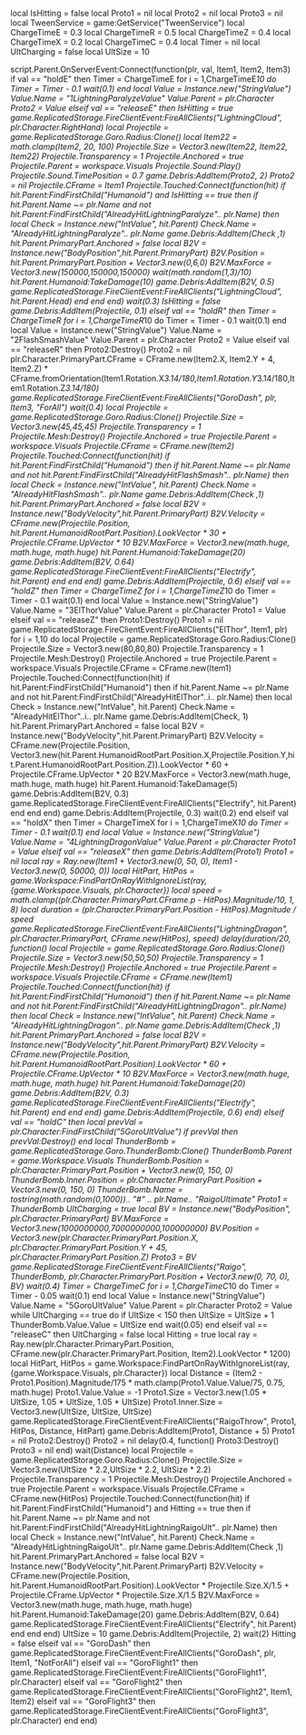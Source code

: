 local IsHitting = false
local Proto1 = nil
local Proto2 = nil
local Proto3 = nil
local TweenService = game:GetService("TweenService")
local ChargeTimeE = 0.3
local ChargeTimeR = 0.5
local ChargeTimeZ = 0.4
local ChargeTimeX = 0.2
local ChargeTimeC = 0.4
local Timer = nil
local UltCharging = false
local UltSize = 10
 
script.Parent.OnServerEvent:Connect(function(plr, val, Item1, Item2, Item3) 
    if val == "holdE" then
        Timer = ChargeTimeE
        for i = 1,ChargeTimeE*10 do
            Timer = Timer - 0.1
            wait(0.1)
        end
        local Value = Instance.new("StringValue")
        Value.Name = "1LightningParalyzeValue"
        Value.Parent = plr.Character
        Proto2 = Value
    elseif val == "releaseE" then
        IsHitting = true
        game.ReplicatedStorage.FireClientEvent:FireAllClients("LightningCloud", plr.Character.RightHand)
        local Projectile = game.ReplicatedStorage.Goro.Radius:Clone()
        local Item22 = math.clamp(Item2, 20, 100)
        Projectile.Size = Vector3.new(Item22, Item22, Item22)
        Projectile.Transparency = 1
        Projectile.Anchored = true
        Projectile.Parent = workspace.Visuals
        Projectile.Sound:Play()
        Projectile.Sound.TimePosition = 0.7
        game.Debris:AddItem(Proto2, 2)
        Proto2 = nil
        Projectile.CFrame = Item1
        Projectile.Touched:Connect(function(hit)
            if hit.Parent:FindFirstChild("Humanoid") and IsHitting == true then
                if hit.Parent.Name ~= plr.Name and not hit.Parent:FindFirstChild("AlreadyHitLightningParalyze".. plr.Name) then
                    local Check = Instance.new("IntValue", hit.Parent)
                    Check.Name = "AlreadyHitLightningParalyze".. plr.Name
                    game.Debris:AddItem(Check ,1)
                    hit.Parent.PrimaryPart.Anchored = false
                    local B2V = Instance.new("BodyPosition",hit.Parent.PrimaryPart)
                    B2V.Position = hit.Parent.PrimaryPart.Position + Vector3.new(0,6,0)
                    B2V.MaxForce = Vector3.new(150000,150000,150000)
                    wait(math.random(1,3)/10)
                    hit.Parent.Humanoid:TakeDamage(10)
                    game.Debris:AddItem(B2V, 0.5)
                    game.ReplicatedStorage.FireClientEvent:FireAllClients("LightningCloud", hit.Parent.Head)
                end
            end
        end)
        wait(0.3)
        IsHitting = false
        game.Debris:AddItem(Projectile, 0.1)
    elseif val == "holdR" then
        Timer = ChargeTimeR
        for i = 1,ChargeTimeR*10 do
            Timer = Timer - 0.1
            wait(0.1)
        end
        local Value = Instance.new("StringValue")
        Value.Name = "2FlashSmashValue"
        Value.Parent = plr.Character
        Proto2 = Value
    elseif val == "releaseR" then
        Proto2:Destroy()
        Proto2 = nil
        plr.Character.PrimaryPart.CFrame = CFrame.new(Item2.X, Item2.Y + 4, Item2.Z) * CFrame.fromOrientation(Item1.Rotation.X*3.14/180,Item1.Rotation.Y*3.14/180,Item1.Rotation.Z*3.14/180)
        game.ReplicatedStorage.FireClientEvent:FireAllClients("GoroDash", plr, Item3, "ForAll")
        wait(0.4)
        local Projectile = game.ReplicatedStorage.Goro.Radius:Clone()
        Projectile.Size = Vector3.new(45,45,45)
        Projectile.Transparency = 1
        Projectile.Mesh:Destroy()
        Projectile.Anchored = true
        Projectile.Parent = workspace.Visuals
        Projectile.CFrame = CFrame.new(Item2)
        Projectile.Touched:Connect(function(hit)
            if hit.Parent:FindFirstChild("Humanoid") then
                if hit.Parent.Name ~= plr.Name and not hit.Parent:FindFirstChild("AlreadyHitFlashSmash".. plr.Name) then
                    local Check = Instance.new("IntValue", hit.Parent)
                    Check.Name = "AlreadyHitFlashSmash".. plr.Name
                    game.Debris:AddItem(Check ,1)
                    hit.Parent.PrimaryPart.Anchored = false
                    local B2V = Instance.new("BodyVelocity",hit.Parent.PrimaryPart)
                    B2V.Velocity = CFrame.new(Projectile.Position, hit.Parent.HumanoidRootPart.Position).LookVector * 30 + Projectile.CFrame.UpVector * 10
                    B2V.MaxForce = Vector3.new(math.huge, math.huge, math.huge)
                    hit.Parent.Humanoid:TakeDamage(20)
                    game.Debris:AddItem(B2V, 0.64)
                    game.ReplicatedStorage.FireClientEvent:FireAllClients("Electrify", hit.Parent)
                end
            end
        end)
        game.Debris:AddItem(Projectile, 0.6)
    elseif val == "holdZ" then
        Timer = ChargeTimeZ
        for i = 1,ChargeTimeZ*10 do
            Timer = Timer - 0.1
            wait(0.1)
        end
        local Value = Instance.new("StringValue")
        Value.Name = "3ElThorValue"
        Value.Parent = plr.Character
        Proto1 = Value
    elseif val == "releaseZ" then
        Proto1:Destroy()
        Proto1 = nil
        game.ReplicatedStorage.FireClientEvent:FireAllClients("ElThor", Item1, plr)
        for i = 1,10 do
            local Projectile = game.ReplicatedStorage.Goro.Radius:Clone()
            Projectile.Size = Vector3.new(80,80,80)
            Projectile.Transparency = 1
            Projectile.Mesh:Destroy()
            Projectile.Anchored = true
            Projectile.Parent = workspace.Visuals
            Projectile.CFrame = CFrame.new(Item1)
            Projectile.Touched:Connect(function(hit)
                if hit.Parent:FindFirstChild("Humanoid") then
                    if hit.Parent.Name ~= plr.Name and not hit.Parent:FindFirstChild("AlreadyHitElThor"..i.. plr.Name) then
                        local Check = Instance.new("IntValue", hit.Parent)
                        Check.Name = "AlreadyHitElThor"..i.. plr.Name
                        game.Debris:AddItem(Check, 1)
                        hit.Parent.PrimaryPart.Anchored = false
                        local B2V = Instance.new("BodyVelocity",hit.Parent.PrimaryPart)
                        B2V.Velocity = CFrame.new(Projectile.Position, Vector3.new(hit.Parent.HumanoidRootPart.Position.X,Projectile.Position.Y,hit.Parent.HumanoidRootPart.Position.Z)).LookVector * 60 + Projectile.CFrame.UpVector * 20
                        B2V.MaxForce = Vector3.new(math.huge, math.huge, math.huge)
                        hit.Parent.Humanoid:TakeDamage(5)
                        game.Debris:AddItem(B2V, 0.3)
                        game.ReplicatedStorage.FireClientEvent:FireAllClients("Electrify", hit.Parent)
                    end
                end
            end)
            game.Debris:AddItem(Projectile, 0.3)
            wait(0.2)
        end
    elseif val == "holdX" then
        Timer = ChargeTimeX
        for i = 1,ChargeTimeX*10 do
            Timer = Timer - 0.1
            wait(0.1)
        end
        local Value = Instance.new("StringValue")
        Value.Name = "4LightningDragonValue"
        Value.Parent = plr.Character
        Proto1 = Value
    elseif val == "releaseX" then
        game.Debris:AddItem(Proto1)
        Proto1 = nil
        local ray = Ray.new(Item1 + Vector3.new(0, 50, 0), Item1 - Vector3.new(0, 50000, 0))
        local HitPart, HitPos = game.Workspace:FindPartOnRayWithIgnoreList(ray, {game.Workspace.Visuals, plr.Character})
        local speed = math.clamp((plr.Character.PrimaryPart.CFrame.p - HitPos).Magnitude/10, 1, 8)
        local duration = (plr.Character.PrimaryPart.Position - HitPos).Magnitude / speed
        game.ReplicatedStorage.FireClientEvent:FireAllClients("LightningDragon", plr.Character.PrimaryPart, CFrame.new(HitPos), speed)
        delay(duration/20, function()
            local Projectile = game.ReplicatedStorage.Goro.Radius:Clone()
            Projectile.Size = Vector3.new(50,50,50)
            Projectile.Transparency = 1
            Projectile.Mesh:Destroy()
            Projectile.Anchored = true
            Projectile.Parent = workspace.Visuals
            Projectile.CFrame = CFrame.new(Item1)
            Projectile.Touched:Connect(function(hit)
                if hit.Parent:FindFirstChild("Humanoid") then
                    if hit.Parent.Name ~= plr.Name and not hit.Parent:FindFirstChild("AlreadyHitLightningDragon".. plr.Name) then
                        local Check = Instance.new("IntValue", hit.Parent)
                        Check.Name = "AlreadyHitLightningDragon".. plr.Name
                        game.Debris:AddItem(Check ,1)
                        hit.Parent.PrimaryPart.Anchored = false
                        local B2V = Instance.new("BodyVelocity",hit.Parent.PrimaryPart)
                        B2V.Velocity = CFrame.new(Projectile.Position, hit.Parent.HumanoidRootPart.Position).LookVector * 60 + Projectile.CFrame.UpVector * 10
                        B2V.MaxForce = Vector3.new(math.huge, math.huge, math.huge)
                        hit.Parent.Humanoid:TakeDamage(20)
                        game.Debris:AddItem(B2V, 0.3)
                        game.ReplicatedStorage.FireClientEvent:FireAllClients("Electrify", hit.Parent)
                    end
                end
            end)
            game.Debris:AddItem(Projectile, 0.6)
        end)
    elseif val == "holdC" then
        local prevVal = plr.Character:FindFirstChild("5GoroUltValue")
        if prevVal then
            prevVal:Destroy()
        end
        local ThunderBomb = game.ReplicatedStorage.Goro.ThunderBomb:Clone()
        ThunderBomb.Parent = game.Workspace.Visuals
        ThunderBomb.Position = plr.Character.PrimaryPart.Position + Vector3.new(0, 150, 0)
        ThunderBomb.Inner.Position = plr.Character.PrimaryPart.Position + Vector3.new(0, 150, 0)
        ThunderBomb.Name = tostring(math.random(0,1000)).. "#" .. plr.Name.. "RaigoUltimate"
        Proto1 = ThunderBomb
        UltCharging = true
        local BV = Instance.new("BodyPosition", plr.Character.PrimaryPart)
        BV.MaxForce = Vector3.new(1000000000,7000000000,100000000)
        BV.Position = Vector3.new(plr.Character.PrimaryPart.Position.X, plr.Character.PrimaryPart.Position.Y + 45, plr.Character.PrimaryPart.Position.Z)
        Proto3 = BV
        game.ReplicatedStorage.FireClientEvent:FireAllClients("Raigo", ThunderBomb, plr.Character.PrimaryPart.Position + Vector3.new(0, 70, 0), BV)
        wait(0.4)
        Timer = ChargeTimeC
        for i = 1,ChargeTimeC*10 do
            Timer = Timer - 0.05
            wait(0.1)
        end
        local Value = Instance.new("StringValue")
        Value.Name = "5GoroUltValue"
        Value.Parent = plr.Character
        Proto2 = Value
        while UltCharging == true do
            if UltSize < 150 then
                UltSize = UltSize + 1
                ThunderBomb.Value.Value = UltSize
            end
            wait(0.05)
        end
    elseif val == "releaseC" then
        UltCharging = false
        local Hitting = true
        local ray = Ray.new(plr.Character.PrimaryPart.Position, CFrame.new(plr.Character.PrimaryPart.Position, Item2).LookVector * 1200)
        local HitPart, HitPos = game.Workspace:FindPartOnRayWithIgnoreList(ray, {game.Workspace.Visuals, plr.Character})
        local Distance = (Item2 - Proto1.Position).Magnitude/175 * math.clamp(Proto1.Value.Value/75, 0.75, math.huge)
        Proto1.Value.Value = -1
        Proto1.Size = Vector3.new(1.05 * UltSize, 1.05 * UltSize, 1.05 * UltSize)
        Proto1.Inner.Size = Vector3.new(UltSize, UltSize, UltSize)
        game.ReplicatedStorage.FireClientEvent:FireAllClients("RaigoThrow", Proto1, HitPos, Distance, HitPart)
        game.Debris:AddItem(Proto1, Distance + 5)
        Proto1 = nil
        Proto2:Destroy()
        Proto2 = nil
        delay(0.4, function()
            Proto3:Destroy()
            Proto3 = nil
        end)
        wait(Distance)
        local Projectile = game.ReplicatedStorage.Goro.Radius:Clone()
        Projectile.Size = Vector3.new(UltSize * 2.2,UltSize * 2.2, UltSize * 2.2)
        Projectile.Transparency = 1
        Projectile.Mesh:Destroy()
        Projectile.Anchored = true
        Projectile.Parent = workspace.Visuals
        Projectile.CFrame = CFrame.new(HitPos)
        Projectile.Touched:Connect(function(hit)
            if hit.Parent:FindFirstChild("Humanoid") and Hitting == true then
                if hit.Parent.Name ~= plr.Name and not hit.Parent:FindFirstChild("AlreadyHitLightningRaigoUlt".. plr.Name) then
                    local Check = Instance.new("IntValue", hit.Parent)
                    Check.Name = "AlreadyHitLightningRaigoUlt".. plr.Name
                    game.Debris:AddItem(Check ,1)
                    hit.Parent.PrimaryPart.Anchored = false
                    local B2V = Instance.new("BodyVelocity",hit.Parent.PrimaryPart)
                    B2V.Velocity = CFrame.new(Projectile.Position, hit.Parent.HumanoidRootPart.Position).LookVector * Projectile.Size.X/1.5 + Projectile.CFrame.UpVector * Projectile.Size.X/1.5
                    B2V.MaxForce = Vector3.new(math.huge, math.huge, math.huge)
                    hit.Parent.Humanoid:TakeDamage(20)
                    game.Debris:AddItem(B2V, 0.64)
                    game.ReplicatedStorage.FireClientEvent:FireAllClients("Electrify", hit.Parent)
                end
            end
        end)
        UltSize = 10
        game.Debris:AddItem(Projectile, 2)
        wait(2)
        Hitting = false
    elseif val == "GoroDash" then
        game.ReplicatedStorage.FireClientEvent:FireAllClients("GoroDash", plr, Item1, "NotForAll")
    elseif val == "GoroFlight1" then
        game.ReplicatedStorage.FireClientEvent:FireAllClients("GoroFlight1", plr.Character)
    elseif val == "GoroFlight2" then
        game.ReplicatedStorage.FireClientEvent:FireAllClients("GoroFlight2", Item1, Item2)
    elseif val == "GoroFlight3" then
        game.ReplicatedStorage.FireClientEvent:FireAllClients("GoroFlight3", plr.Character)
    end
end)
